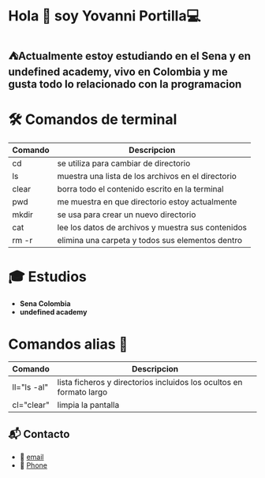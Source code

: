 # Hola 👋 soy **Yovanni Portilla**💻

##  ⛺Actualmente estoy estudiando en el **Sena** y en **undefined academy**, vivo en Colombia y me gusta todo lo relacionado con la programacion
# 🛠️️ Comandos de terminal
| Comando | Descripcion                                        |
| ------- | -------------------------------------------------- |
| cd      | se utiliza para cambiar de directorio              |
| ls      | muestra una lista de los archivos en el directorio |
| clear   | borra todo el contenido escrito en la terminal     |
| pwd     | me muestra en que directorio estoy actualmente     |
| mkdir   | se usa para crear un nuevo directorio              |
| cat     | lee los datos de archivos y muestra sus contenidos |
| rm -r   | elimina una carpeta y todos sus elementos dentro   |

# 🎓 Estudios
- **Sena Colombia**
-  **undefined academy**

# Comandos alias 📝

| Comando     | Descripcion                                                         |
| ----------- | ------------------------------------------------------------------- |
| ll="ls -al" | lista ficheros y directorios incluidos los ocultos en formato largo |
| cl="clear"  | limpia la pantalla                                                  |

## 📬 Contacto
-  📧 [email](portillaalexander@gmail.com.com)
-  📱 [Phone](3162087952)
